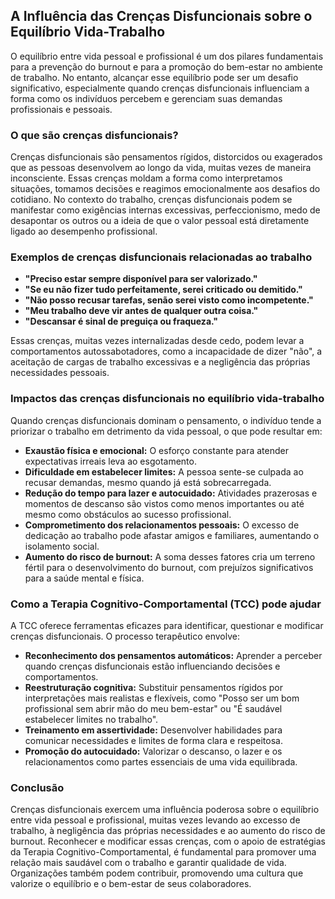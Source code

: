 
## A Influência das Crenças Disfuncionais sobre o Equilíbrio Vida-Trabalho

O equilíbrio entre vida pessoal e profissional é um dos pilares fundamentais para a prevenção do burnout e para a promoção do bem-estar no ambiente de trabalho. No entanto, alcançar esse equilíbrio pode ser um desafio significativo, especialmente quando crenças disfuncionais influenciam a forma como os indivíduos percebem e gerenciam suas demandas profissionais e pessoais.

### O que são crenças disfuncionais?

Crenças disfuncionais são pensamentos rígidos, distorcidos ou exagerados que as pessoas desenvolvem ao longo da vida, muitas vezes de maneira inconsciente. Essas crenças moldam a forma como interpretamos situações, tomamos decisões e reagimos emocionalmente aos desafios do cotidiano. No contexto do trabalho, crenças disfuncionais podem se manifestar como exigências internas excessivas, perfeccionismo, medo de desapontar os outros ou a ideia de que o valor pessoal está diretamente ligado ao desempenho profissional.

### Exemplos de crenças disfuncionais relacionadas ao trabalho

- **"Preciso estar sempre disponível para ser valorizado."**
- **"Se eu não fizer tudo perfeitamente, serei criticado ou demitido."**
- **"Não posso recusar tarefas, senão serei visto como incompetente."**
- **"Meu trabalho deve vir antes de qualquer outra coisa."**
- **"Descansar é sinal de preguiça ou fraqueza."**

Essas crenças, muitas vezes internalizadas desde cedo, podem levar a comportamentos autossabotadores, como a incapacidade de dizer "não", a aceitação de cargas de trabalho excessivas e a negligência das próprias necessidades pessoais.

### Impactos das crenças disfuncionais no equilíbrio vida-trabalho

Quando crenças disfuncionais dominam o pensamento, o indivíduo tende a priorizar o trabalho em detrimento da vida pessoal, o que pode resultar em:

- **Exaustão física e emocional:** O esforço constante para atender expectativas irreais leva ao esgotamento.
- **Dificuldade em estabelecer limites:** A pessoa sente-se culpada ao recusar demandas, mesmo quando já está sobrecarregada.
- **Redução do tempo para lazer e autocuidado:** Atividades prazerosas e momentos de descanso são vistos como menos importantes ou até mesmo como obstáculos ao sucesso profissional.
- **Comprometimento dos relacionamentos pessoais:** O excesso de dedicação ao trabalho pode afastar amigos e familiares, aumentando o isolamento social.
- **Aumento do risco de burnout:** A soma desses fatores cria um terreno fértil para o desenvolvimento do burnout, com prejuízos significativos para a saúde mental e física.

### Como a Terapia Cognitivo-Comportamental (TCC) pode ajudar

A TCC oferece ferramentas eficazes para identificar, questionar e modificar crenças disfuncionais. O processo terapêutico envolve:

- **Reconhecimento dos pensamentos automáticos:** Aprender a perceber quando crenças disfuncionais estão influenciando decisões e comportamentos.
- **Reestruturação cognitiva:** Substituir pensamentos rígidos por interpretações mais realistas e flexíveis, como "Posso ser um bom profissional sem abrir mão do meu bem-estar" ou "É saudável estabelecer limites no trabalho".
- **Treinamento em assertividade:** Desenvolver habilidades para comunicar necessidades e limites de forma clara e respeitosa.
- **Promoção do autocuidado:** Valorizar o descanso, o lazer e os relacionamentos como partes essenciais de uma vida equilibrada.

### Conclusão

Crenças disfuncionais exercem uma influência poderosa sobre o equilíbrio entre vida pessoal e profissional, muitas vezes levando ao excesso de trabalho, à negligência das próprias necessidades e ao aumento do risco de burnout. Reconhecer e modificar essas crenças, com o apoio de estratégias da Terapia Cognitivo-Comportamental, é fundamental para promover uma relação mais saudável com o trabalho e garantir qualidade de vida. Organizações também podem contribuir, promovendo uma cultura que valorize o equilíbrio e o bem-estar de seus colaboradores.
```
